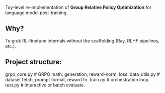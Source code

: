 Toy-level re-implementation of **Group Relative Policy Optimization** for language model post-training.

## Why?
To grok RL-finetune internals without the scaffolding (Ray, RLHF pipelines, etc.).

## Project structure:
grpo_core.py      # GRPO math: generation, reward-norm, loss.
data_utils.py     # dataset fetch, prompt format, reward fn.
train.py          # orchestration loop.
test.py           # interactive or batch evaluate.